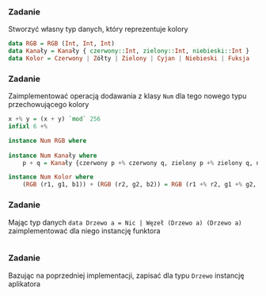 ### Zadanie
Stworzyć własny typ danych, który reprezentuje kolory

```haskell
data RGB = RGB (Int, Int, Int)
data Kanały = Kanały { czerwony::Int, zielony::Int, niebieski::Int }
data Kolor = Czerwony | Zółty | Zielony | Cyjan | Niebieski | Fuksja
```

### Zadanie
Zaimplementować operacją dodawania z klasy `Num` dla tego nowego typu przechowującego kolory

```haskell
x +% y = (x + y) `mod` 256
infixl 6 +%

instance Num RGB where
    
instance Num Kanały where
    p + q = Kanały {czerwony p +% czerwony q, zielony p +% zielony q, niebieski p +% niebieski q}

instance Num Kolor where
    (RGB (r1, g1, b1)) + (RGB (r2, g2, b2)) = RGB (r1 +% r2, g1 +% g2, b1 +% b2)

```

### Zadanie
Mając typ danych `data Drzewo a = Nic | Węzeł (Drzewo a) (Drzewo a)` zaimplementować dla niego instancję funktora

```haskell

```

### Zadanie
Bazując na poprzedniej implementacji, zapisać dla typu `Drzewo` instancję aplikatora

```haskell

```
